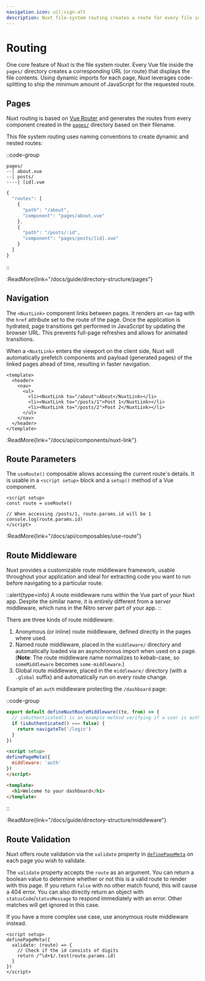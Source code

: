 ```yaml
---
navigation.icon: uil:sign-alt
description: Nuxt file-system routing creates a route for every file in the pages/ directory.
---
```

# Routing

One core feature of Nuxt is the file system router. Every Vue file inside the `pages/` directory creates a corresponding URL (or route) that displays the file contents. Using dynamic imports for each page, Nuxt leverages code-splitting to ship the minimum amount of JavaScript for the requested route.

## Pages

Nuxt routing is based on [Vue Router](https://router.vuejs.org) and generates the routes from every component created in the [`pages/`](/docs/guide/directory-structure/pages) directory based on their filename.

This file system routing uses naming conventions to create dynamic and nested routes:

::code-group

```text [pages/ directory]
pages/
--| about.vue
--| posts/
----| [id].vue
```

```js [Generated Router file]
{
  "routes": [
    {
      "path": "/about",
      "component": "pages/about.vue"
    },
    {
      "path": "/posts/:id",
      "component": "pages/posts/[id].vue"
    }
  ]
}
```

::

:ReadMore{link="/docs/guide/directory-structure/pages"}

## Navigation

The `<NuxtLink>` component links between pages. It renders an `<a>` tag with the `href` attribute set to the route of the page. Once the application is hydrated, page transitions get performed in JavaScript by updating the browser URL. This prevents full-page refreshes and allows for animated transitions.

When a `<NuxtLink>` enters the viewport on the client side, Nuxt will automatically prefetch components and payload (generated pages) of the linked pages ahead of time, resulting in faster navigation.

```vue [pages/app.vue]
<template>
  <header>
    <nav>
      <ul>
        <li><NuxtLink to="/about">About</NuxtLink></li>
        <li><NuxtLink to="/posts/1">Post 1</NuxtLink></li>
        <li><NuxtLink to="/posts/2">Post 2</NuxtLink></li>
      </ul>
    </nav>
  </header>
</template>
```

:ReadMore{link="/docs/api/components/nuxt-link"}

## Route Parameters

The `useRoute()` composable allows accessing the current route's details. It is usable in a `<script setup>` block and a `setup()` method of a Vue component.

```vue [pages/posts/[id].vue]
<script setup>
const route = useRoute()

// When accessing /posts/1, route.params.id will be 1
console.log(route.params.id)
</script>
```

:ReadMore{link="/docs/api/composables/use-route"}

## Route Middleware

Nuxt provides a customizable route middleware framework, usable throughout your application and ideal for extracting code you want to run before navigating to a particular route.

::alert{type=info}
A route middleware runs within the Vue part of your Nuxt app. Despite the similar name, it is entirely different from a server middleware, which runs in the Nitro server part of your app.
::

There are three kinds of route middleware:

1. Anonymous (or inline) route middleware, defined directly in the pages where used.
2. Named route middleware, placed in the `middleware/` directory and automatically loaded via an asynchronous import when used on a page. (**Note**: The route middleware name normalizes to kebab-case, so `someMiddleware` becomes `some-middleware`.)
3. Global route middleware, placed in the `middleware/` directory (with a `.global` suffix) and automatically run on every route change.

Example of an `auth` middleware protecting the `/dashboard` page:

::code-group

```ts [middleware/auth.ts]
export default defineNuxtRouteMiddleware((to, from) => {
  // isAuthenticated() is an example method verifying if a user is authenticated
  if (isAuthenticated() === false) {
    return navigateTo('/login')
  }
})
```

```html [pages/dashboard.vue]
<script setup>
definePageMeta({
  middleware: 'auth'
})
</script>

<template>
  <h1>Welcome to your dashboard</h1>
</template>
```

::

:ReadMore{link="/docs/guide/directory-structure/middleware"}

## Route Validation

Nuxt offers route validation via the `validate` property in [`definePageMeta`](/docs/api/utils/define-page-meta) on each page you wish to validate.

The `validate` property accepts the `route` as an argument. You can return a boolean value to determine whether or not this is a valid route to render with this page. If you return `false` with no other match found, this will cause a 404 error. You can also directly return an object with `statusCode`/`statusMessage` to respond immediately with an error. Other matches will get ignored in this case.

If you have a more complex use case, use anonymous route middleware instead.

```vue [pages/posts/[id].vue]
<script setup>
definePageMeta({
  validate: (route) => {
    // Check if the id consists of digits
    return /^\d+$/.test(route.params.id)
  }
})
</script>
```
